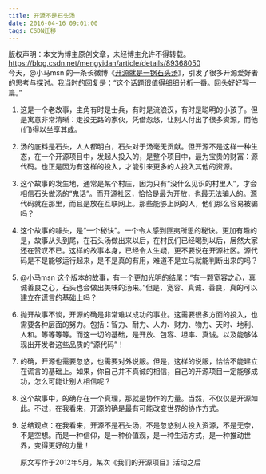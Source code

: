 ```yaml
---
title: 开源不是石头汤
date: 2016-04-16 09:01:00
tags: CSDN迁移
---
```

 版权声明：本文为博主原创文章，未经博主允许不得转载。 https://blog.csdn.net/mengyidan/article/details/89368050   
   今天，@小马msn 的一条长微博《[开源就是一锅石头汤](https://link.jianshu.com?t=http://weibo.com/1885843463/yjyV2476U)》，引发了很多开源爱好者的思考与探讨。我当时的回复是：“这个话题很值得细细分析一番。回头好好写一篇。”

 
  1. 这是一个老故事，主角有时是士兵，有时是流浪汉，有时是聪明的小孩子。但是寓意非常清晰：走投无路的家伙，凭借忽悠，让别人付出了很多资源，而他(们)得以坐享其成。
     
      
  3. 汤的底料是石头，人人都明白，石头对于汤毫无贡献。但开源不是这样一种生态，在一个开源项目中，发起人投入的，是整个项目中，最为宝贵的财富：源代码。也正是因为有这样的投入，才能引来更多的人投入其他的资源。
     
      
  5. 这个故事的发生地，通常是某个村庄，因为只有“没什么见识的村里人”，才会相信石头做汤的“鬼话”。而开源社区，恰恰是最为开放，也最无法骗人的。源代码就在那里，而且是放在互联网上。那些能够上网的人，他们那么容易被骗吗？
     
      
  7. 这个故事的噱头，是“一个秘诀”。一个令人感到匪夷所思的秘诀。更加有趣的是，故事从头到尾，在石头汤做出来以后，在村民们已经喝到以后，居然大家还在赞叹不已。这样的故事本身，已经令人生疑，更不要说在开源社区。源代码是不是能够运行起来，是不是真的有用，难道不是立马就能判断出来的吗？
     
      
  9. @小马msn 这个版本的故事，有一个更加光明的结尾：“有一颗宽容之心，真诚善良之心，石头也会做出美味的汤来。”但是，宽容、真诚、善良，真的可以建立在谎言的基础上吗？
     
      
  11. 抛开故事不谈，开源的确是非常难以成功的事业。这需要很多方面的投入，也需要各种层面的努力。包括：智力、耐力、人力、财力、物力、天时、地利、人和。等等等等。而这一切的基础，是开放、包容、坦率、真诚。以及能够体现出开发者这些品质的“源代码”！
     
      
  13. 的确，开源也需要忽悠，也需要对外说服。但是，这样的说服，恰恰不能建立在谎言的基础上。如果，你自己并不真诚的相信，自己的开源项目一定能够成功，怎么可能让别人相信呢？
     
      
  15. 这个故事中，的确存在一个真理，那就是协作的力量。当然，不仅仅是开源如此。不过，在我看来，开源的确是最有可能改变世界的协作方式。
     
      
  17. 总结观点：在我看来，开源不是石头汤，不是忽悠别人投入资源，不是无奈，不是空想。而是一种信仰，是一种价值观，是一种生活方式，是一种推动世界，变得更好的力量！
     
      原文写作于2012年5月，某次《我们的开源项目》活动之后

   
   
 